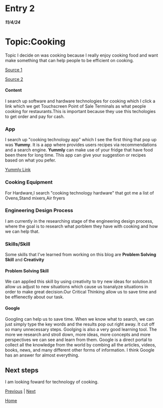 # Entry 2
##### 11/4/24

<h1>Topic:Cooking</h1>
Topic I decide on was cooking because I really enjoy cooking food and want make something that can help people to be efficient on cooking.

<a href="https://www.linkedin.com/pulse/non-engineers-ultimate-cooking-guide-software-aman-y-agarwal">Source 1</a><br>

<a href="https://kansaslivingmagazine.com/articles/2020/03/25/amazing-ways-technology-can-make-cooking-more-enjoyable">Source 2</a><br>
#### Content
I search up software and hardware technologies for cooking which I click a link which we get Touchscreen Point of Sale Terminals as what people cooking for restaurants.This is important because they use this techologies to get order and pay for cash.

### App
I search up "cooking technology app" which I see the first thing that pop up was **Yummy**. It is a app where provides users recipes via recommendations and a search engine. **Yummly** can make use of your fridge that have food been there for long time. This app can give your suggestion or recipes based on what you pefer.

<a href="https://www.yummly.com/">Yummly Link</a><br>
### Cooking Equipment
For Hardware,I search "cooking technology hardware" that got me a list of Ovens,Stand mixers,Air fryers
### Engineering Design Process
I am currently in the researching stage of the engineering design process, where the  goal is to research what porblem they have with cooking and how we can help that.
### Skills/Skill

Some skills that I’ve learned from working on this blog are **Problem Solving Skill** and **Creativity**

#### Problem Solving Skill 
We can applied this skill by using creativity to try new ideas for solution.It allow us adjust to new situations which cause us toanalyze situations in order to make great decision.Our Critical Thinking allow us to save time and be effienectly about our task.
#### Google 
Googling can help us to save time. When we know what to search, we can just simply type the key words and the results pop out right away. It cut off so many unnecessary steps. Goolging is also a very good learning tool. The more we research and stroll down, more ideas, more concepts and more perspectives we can see and learn from them. Google is a direct portal to collect all the knowledge from the world by combing all the articles, videos, books, news, and many different other forms of information. I think Google has an answer for almost everything. 

## Next steps

I am looking foward for technology of cooking.

[Previous](entry01.md) | [Next](entry03.md)

[Home](../README.md)
